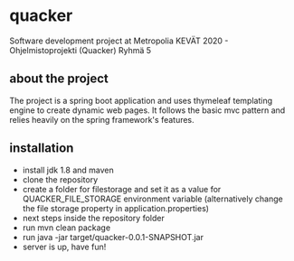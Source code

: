 # quacker
Software development project at Metropolia
KEVÄT 2020 - Ohjelmistoprojekti (Quacker)
Ryhmä 5

## about the project
The project is a spring boot application and uses thymeleaf templating engine to create dynamic web pages. It follows the basic mvc pattern and relies heavily on the spring framework's features.

## installation
- install jdk 1.8 and maven
- clone the repository
- create a folder for filestorage and set it as a value for QUACKER_FILE_STORAGE environment variable (alternatively change the file storage property in application.properties)
- next steps inside the repository folder
- run mvn clean package
- run java -jar target/quacker-0.0.1-SNAPSHOT.jar
- server is up, have fun!
